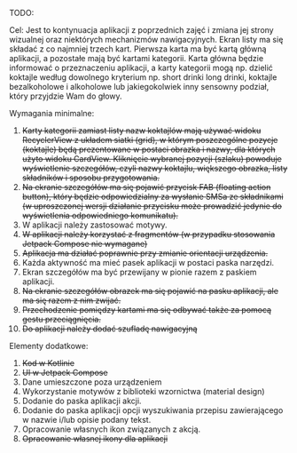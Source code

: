 TODO:

Cel: Jest to kontynuacja aplikacji z poprzednich zajęć i zmiana jej strony wizualnej oraz niektórych mechanizmów nawigacyjnych. Ekran listy ma się składać z co najmniej trzech kart. Pierwsza karta ma być kartą główną aplikacji, a pozostałe mają być kartami kategorii. Karta główna będzie informować o  przeznaczeniu aplikacji, a karty kategorii mogą np. dzielić koktajle według dowolnego kryterium np. short drinki long drinki, koktajle bezalkoholowe i alkoholowe lub jakiegokolwiek inny sensowny podział, który przyjdzie Wam do głowy.

Wymagania minimalne:
1. ~~Karty kategorii zamiast listy nazw koktajlów mają używać widoku RecyclerView z układem siatki (grid), w którym poszczególne pozycje (koktajle) będą prezentowane w postaci obrazka i nazwy, dla których użyto widoku CardView. Kliknięcie wybranej pozycji (szlaku) powoduje wyświetlenie szczegółów, czyli nazwy koktajlu, większego obrazka, listy składników i sposobu przygotowania.~~
2. ~~Na ekranie szczegółów ma się pojawić przycisk FAB (floating action button), który będzie odpowiedzialny za wysłanie SMSa ze składnikami  (w uproszczonej wersji działanie przycisku może prowadzić jedynie do wyświetlenia odpowiedniego komunikatu).~~
3. W aplikacji należy zastosować motywy.
4. ~~W aplikacji należy korzystać z fragmentów (w przypadku stosowania Jetpack Compose nie wymagane)~~
5. ~~Aplikacja ma działać poprawnie przy zmianie orientacji urządzenia.~~
6. Każda aktywność ma mieć pasek aplikacji w postaci paska narzędzi.
7. Ekran szczegółów ma być przewijany w pionie razem z paskiem aplikacji.
8. ~~Na ekranie szczegółów obrazek ma się pojawić na pasku aplikacji, ale ma się razem z nim zwijać.~~
9. ~~Przechodzenie pomiędzy kartami ma się odbywać także za pomocą gestu przeciągnięcia.~~
10. ~~Do aplikacji należy dodać szufladę nawigacyjną~~

Elementy dodatkowe:
1. ~~Kod w Kotlinie~~
2. ~~UI w Jetpack Compose~~
3. Dane umieszczone poza urządzeniem
4. Wykorzystanie motywów z biblioteki wzornictwa (material design)
5. Dodanie do paska aplikacji akcji. 
6. Dodanie do paska aplikacji opcji wyszukiwania przepisu zawierającego w nazwie i/lub opisie podany tekst.
7. Opracowanie własnych ikon związanych z akcją.  
8. ~~Opracowanie własnej ikony dla aplikacji~~
